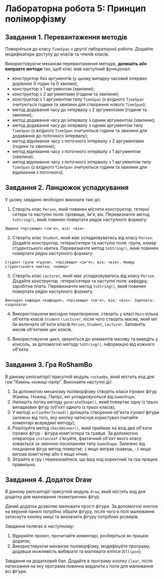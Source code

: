 # Лабораторна робота 5: Принцип поліморфізму

## Завдання 1. Перевантаження методів

Поверніться до класу `TimeSpan` з другої лабораторної роботи. Додайте модифікатори доступу до класів та членів класів.

Використовуючи механізм перевантаження методів, **допишіть або виправте методи** так, щоб клас мав наступний функціонал:

- конструктор без аргументів (у цьому випадку часовий інтервал дорівнює 0 годин та 0 хвилин);
- конструктор з 1 аргументом (хвилини);
- конструктор з 2 аргументами (години та хвилини);
- конструктор з 1 аргументом типу `TimeSpan` (з вхідного `TimeSpan` зчитуються години та хвилини для створення нового `TimeSpan`);
- метод додавання часу до інтервалу з 2 аргументами (години та хвилини);
- метод додавання часу до інтервалу з одним аргументом (хвилини);
- метод додавання часу до інтервалу з одним аргументом типу `TimeSpan` (з вхідного `TimeSpan` зчитуються години та хвилини для додавання до поточного інтервалу);
- метод віднімання часу з поточного інтервалу з 2 аргументами (години та хвилини);
- метод віднімання часу з поточного інтервалу з 1 аргументом (хвилини);
- метод віднімання часу з поточного інтервалу з 1 аргументом типу `TimeSpan` (з вхідного `TimeSpan` зчитуються години та хвилини для віднімання з поточного).

## Завдання 2. Ланцюжок успадкування

У цьому завданні необхідно виконати такі дії:

1. Створіть клас `Person`, який повинен містити конструктор, гетери/сетери та наступні поля: прізвище, ім'я, вік. Перевизначте метод `toString()`, який повинен повертати рядок наступного формату:

```Людина <прізвище> <ім'я>, вік: <вік>```

2. Створіть клас `Student`, який має успадковуватись від класу `Person`. Додайте конструктор, гетери/сетери та наступні поля: група, номер студентського квитка. Перевизначте метод `toString()`, який повинен повертати рядок наступного формату:

```Студент групи <група>, <прізвище> <ім'я>, вік: <вік>. Номер студентського квитка: <номер>```

3. Створіть клас `Lecturer`, який має успадковуватись від класу `Person`. Додайте конструктор, гетери/сетери та наступні поля: кафедра; заробітна плата. Перевизначте метод `toString()`, який повинен повертати рядок наступного формату:

```Викладач кафедри <кафедра>, <прізвище> <ім'я>, вік: <вік>. Зарплата: <зарплата>```

4. Використовуючи висхідне перетворення, створіть у класі `Main` кілька об'єктів класів `Student` і `Lecturer`, після чого створіть масив, який міг би включати об'єкти класів `Person`, `Student`, `Lecturer`. Заповніть масив об'єктами цих класів.

5. Використовуючи цикл, зверніться до елементів масиву та виведіть у консоль, за допомогою методу `toString()`, інформацію від кожного об'єкта.

## Завдання 3. Гра RoShamBo

В даному репозиторії присутній модуль `roshambo`, який містить код для гри "Камінь-ножиці-папір". Виконайте наступні дії:

1. За допомогою механізму поліморфізму створіть класи ігрових фігур (Камінь, Ножиці, Папір), які успадковуються від `GameShape`;
2. Напишіть логіку методу `generateShape()`, який повертає одну із трьох випадкових фігур (об'єкт одного із трьох класів);
3. У методі `actionPerformed()` допишіть створення об'єкта ігрової фігури залежно від того, яку кнопку натиснув користувач (читайте коментарі всередині методу);
4. Реалізуйте метод `checkWinner()`, який приймає на вхід два об'єкти ігрових фігур - фігура комп'ютера та гравця. За допомогою оператора `instanceof` з'ясуйте, фактичний об'єкт якого класу ховається за змінною посиланням типу `GameShape`. Залежно від поєднання фігур метод повертає: `1` якщо виграв гравець, `-1` якщо виграв комп'ютер або `0` якщо нічия;
5. Зіграйте в гру і переконайтеся, що ваш код коректний та гра працює правильно.

## Завдання 4. Додаток Draw

В даному репозиторії присутній модуль `draw`, який містить код для додатку для малювання геометричних фігур.

Даний додаток дозволяє малювати прості фігури. За допомогою кнопок на верхній панелі потрібно обрати фігуру, після чого в полі малювання затиснути кнопку миші та визначити фігуру потрібних розмірів.

Завдання полягає в наступному:

1. Відкрийте проект, прочитайте коментарі, розберіться як працює додаток;
2. Використовуючи механізм поліморфізму, модифікуйте програму, додавши можливість вибирати та малювати еліпси (`Ellipse`);

Завдання на додатковий бал. Додайте в програму кнопку `Clear`, після натискання на яку програма повинна видалити з поля для малювання всі фігури.
